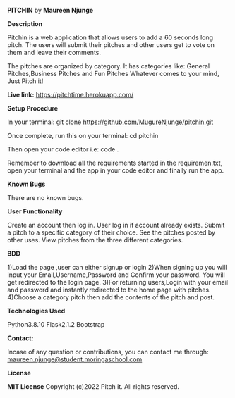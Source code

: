 **PITCHIN** by **Maureen Njunge**

**Description**

Pitchin is a web application that allows users to add a 60 seconds long pitch. The users will submit their pitches and other users get to vote on them and leave their comments.

The pitches are organized by category. It has categories like: General Pitches,Business Pitches and Fun Pitches Whatever comes to your mind, Just Pitch it!

**Live link:**
https://pitchtime.herokuapp.com/

**Setup Procedure**

In your terminal:
git clone https://github.com/MugureNjunge/pitchin.git

Once complete, run this on your terminal:
cd pitchin

Then open your code editor i.e:
code .

Remember to download all the requirements started in the requiremen.txt, open your terminal and the app in your code editor and finally run the app.

**Known Bugs**

There are no known bugs.


**User Functionality**

Create an account then log in.
User log in if account already exists.
Submit a pitch to a specific category of their choice.
See the pitches posted by other uses.
View pitches from the three different categories.
    
**BDD**

1)Load the page ,user can either signup or login
2)When signing up you will input your	Email,Username,Password and Confirm your password. You will get redirected to the login page.
3)For returning users,Login with your email and password and instantly redirected to the home page with pitches.
4)Choose a category pitch then add the contents of the pitch and post.

**Technologies Used**

Python3.8.10
Flask2.1.2
Bootstrap

**Contact:**

Incase of any question or contributions, you can contact me through: maureen.njunge@student.moringaschool.com

**License**

**MIT License**
Copyright (c)2022 Pitch it. All rights reserved.
